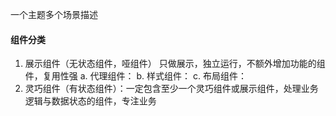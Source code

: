 一个主题多个场景描述
#### 组件分类
1. 展示组件（无状态组件，哑组件） 只做展示，独立运行，不额外增加功能的组件，复用性强
   a. 代理组件：
   b. 样式组件：
   c. 布局组件：
1. 灵巧组件（有状态组件）：一定包含至少一个灵巧组件或展示组件，处理业务逻辑与数据状态的组件，专注业务